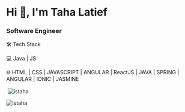 <h1 align="left">Hi 👋, I'm Taha Latief</h1>
<h3 align="left">Software Engineer</h3>

🛠 Tech Stack
    
💻   Java | JS

🌐   HTML | CSS | JAVASCRIPT | ANGULAR | ReactJS | JAVA | SPRING | ANGULAR | IONIC | JASMINE

<p>&nbsp;<img align="center" src="https://github-readme-stats.vercel.app/api?username=istaha&show_icons=true&locale=en" alt="istaha" /></p>

<p align="left"> <img src="https://komarev.com/ghpvc/?username=istaha&label=Profile%20views&color=0e75b6&style=flat" alt="istaha" /> </p>
